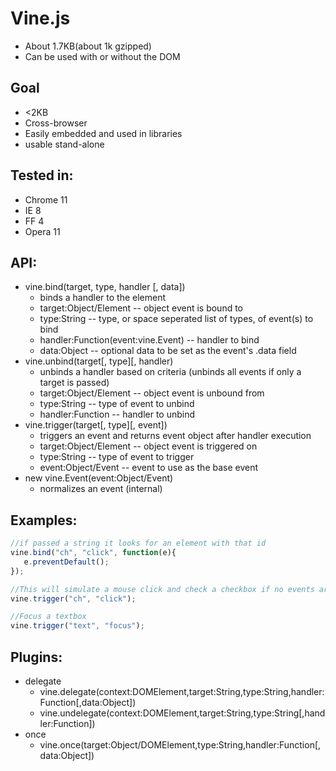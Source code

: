 # Vine.js
* About 1.7KB(about 1k gzipped)
* Can be used with or without the DOM

## Goal
* <2KB
* Cross-browser
* Easily embedded and used in libraries
* usable stand-alone

## Tested in:
* Chrome 11
* IE 8
* FF 4
* Opera 11

## API:

* vine.bind(target, type, handler \[, data\]\)
   * binds a handler to the element
   * target:Object/Element -- object event is bound to
   * type:String -- type, or space seperated list of types, of event(s) to bind
   * handler:Function(event:vine.Event) -- handler to bind
   * data:Object -- optional data to be set as the event's .data field
* vine.unbind(target[, type\]\[, handler\)
   * unbinds a handler based on criteria (unbinds all events if only a target is passed)
   * target:Object/Element -- object event is unbound from
   * type:String -- type of event to unbind
   * handler:Function -- handler to unbind
* vine.trigger(target\[, type\]\[, event\]\)
   * triggers an event and returns event object after handler execution
   * target:Object/Element -- object event is triggered on
   * type:String -- type of event to trigger
   * event:Object/Event -- event to use as the base event
* new vine.Event(event:Object/Event)
   * normalizes an event (internal)

## Examples:


````js
//if passed a string it looks for an element with that id
vine.bind("ch", "click", function(e){
   e.preventDefault();
});
````


````js
//This will simulate a mouse click and check a checkbox if no events are bound that prevent it
vine.trigger("ch", "click");
````


````js
//Focus a textbox
vine.trigger("text", "focus");
````
   
   

   

## Plugins:
* delegate
   * vine.delegate(context:DOMElement,target:String,type:String,handler:Function[,data:Object])
   * vine.undelegate(context:DOMElement,target:String,type:String[,handler:Function])
* once
   * vine.once(target:Object/DOMElement,type:String,handler:Function[,data:Object])